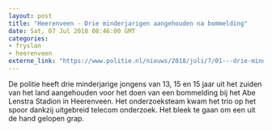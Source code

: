 ```yaml
---
layout: post
title: "Heerenveen - Drie minderjarigen aangehouden na bommelding"
date: Sat, 07 Jul 2018 08:46:00 GMT
categories: 
- fryslan 
- heerenveen 
externe_link: "https://www.politie.nl/nieuws/2018/juli/7/01---drie-minderjarigen-aangehouden-na-bommelding.html"
---
```


De politie heeft drie minderjarige jongens van 13, 15 en 15 jaar uit het zuiden van het land aangehouden voor het doen van een bommelding bij het Abe Lenstra Stadion in Heerenveen. Het onderzoeksteam kwam het trio op het spoor dankzij uitgebreid telecom onderzoek. Het bleek te gaan om een uit de hand gelopen grap.
